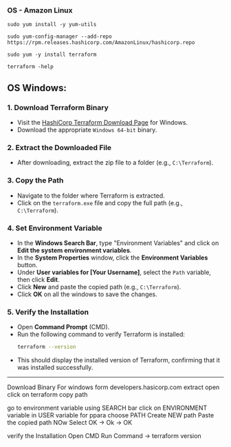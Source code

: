 ### OS - Amazon Linux

```
sudo yum install -y yum-utils
```
```
sudo yum-config-manager --add-repo https://rpm.releases.hashicorp.com/AmazonLinux/hashicorp.repo
```
```
sudo yum -y install terraform
```
```
terraform -help
```

## OS Windows:

### 1. **Download Terraform Binary**
   - Visit the [HashiCorp Terraform Download Page](https://developer.hashicorp.com/terraform/downloads) for Windows.
   - Download the appropriate `Windows 64-bit` binary.

### 2. **Extract the Downloaded File**
   - After downloading, extract the zip file to a folder (e.g., `C:\Terraform`).

### 3. **Copy the Path**
   - Navigate to the folder where Terraform is extracted.
   - Click on the `terraform.exe` file and copy the full path (e.g., `C:\Terraform`).

### 4. **Set Environment Variable**
   - In the **Windows Search Bar**, type "Environment Variables" and click on **Edit the system environment variables**.
   - In the **System Properties** window, click the **Environment Variables** button.
   - Under **User variables for [Your Username]**, select the `Path` variable, then click **Edit**.
   - Click **New** and paste the copied path (e.g., `C:\Terraform`).
   - Click **OK** on all the windows to save the changes.

### 5. **Verify the Installation**
   - Open **Command Prompt** (CMD).
   - Run the following command to verify Terraform is installed:
     ```bash
     terraform --version
     ```
   - This should display the installed version of Terraform, confirming that it was installed successfully.

---

Download Binary  For windows form developers.hasicorp.com
extract
open click on terraform 
copy path 
 
go to environment variable using SEARCH bar
click on ENVIRONMENT variable 
in USER variable for ppara choose PATH
Create NEW path 
Paste the copied path 
NOw Select OK -> Ok -> OK 

verify the Installation 
Open CMD 
Run Command  -> terraform version